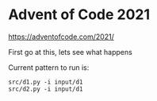 # Advent of Code 2021

https://adventofcode.com/2021/

First go at this, lets see what happens

Current pattern to run is:
```
src/d1.py -i input/d1
src/d2.py -i input/d1
```